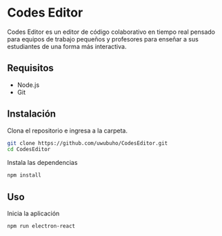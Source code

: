 # Codes Editor

Codes Editor es un editor de código colaborativo en tiempo real pensado para equipos de trabajo pequeños y profesores para enseñar a sus estudiantes de una forma más interactiva.

## Requisitos

* Node.js
* Git

## Instalación

Clona el repositorio e ingresa a la carpeta.

```bash
git clone https://github.com/uwubuho/CodesEditor.git
cd CodesEditor
```

Instala las dependencias
```bash
npm install
```

## Uso
Inicia la aplicación
```bash
npm run electron-react
```